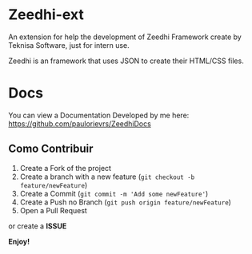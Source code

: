 # Zeedhi-ext

An extension for help the development of Zeedhi Framework create by Teknisa Software, just for intern use.

Zeedhi is an framework that uses JSON to create their HTML/CSS files.


# Docs

You can view a Documentation Developed by me here: https://github.com/paulorievrs/ZeedhiDocs

## Como Contribuir

1. Create a Fork of the project
2. Create a branch with a new feature (`git checkout -b feature/newFeature`)
3. Create a Commit (`git commit -m 'Add some newFeature'`)
4. Create a Push no Branch (`git push origin feature/newFeature`)
5. Open a Pull Request 

or create a **ISSUE**

**Enjoy!**

